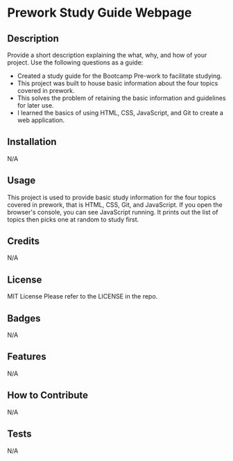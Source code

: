 # Prework Study Guide Webpage

## Description

Provide a short description explaining the what, why, and how of your project. Use the following questions as a guide:

- Created a study guide for the Bootcamp Pre-work to facilitate studying.
- This project was built to house basic information about the four topics covered in prework.
- This solves the problem of retaining the basic information and guidelines for later use.
- I learned the basics of using HTML, CSS, JavaScript, and Git to create a web application.

## Installation

N/A

## Usage

This project is used to provide basic study information for the four topics covered in prework, that is HTML, CSS, Git, and JavaScript.  If you open the browser's console, you can see JavaScript running.  It prints out the list of topics then picks one at random to study first.

## Credits
N/A

## License

MIT License
Please refer to the LICENSE in the repo.

## Badges
N/A

## Features
N/A

## How to Contribute
N/A

## Tests
N/A